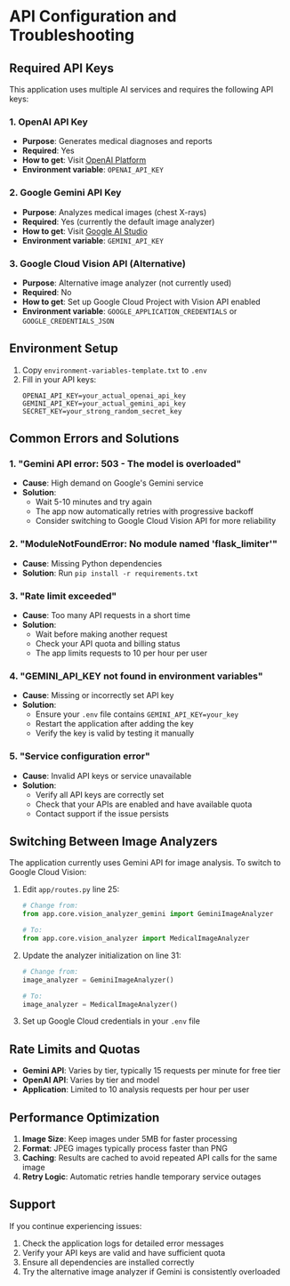 # API Configuration and Troubleshooting

## Required API Keys

This application uses multiple AI services and requires the following API keys:

### 1. OpenAI API Key
- **Purpose**: Generates medical diagnoses and reports
- **Required**: Yes
- **How to get**: Visit [OpenAI Platform](https://platform.openai.com/api-keys)
- **Environment variable**: `OPENAI_API_KEY`

### 2. Google Gemini API Key
- **Purpose**: Analyzes medical images (chest X-rays)
- **Required**: Yes (currently the default image analyzer)
- **How to get**: Visit [Google AI Studio](https://makersuite.google.com/app/apikey)
- **Environment variable**: `GEMINI_API_KEY`

### 3. Google Cloud Vision API (Alternative)
- **Purpose**: Alternative image analyzer (not currently used)
- **Required**: No
- **How to get**: Set up Google Cloud Project with Vision API enabled
- **Environment variable**: `GOOGLE_APPLICATION_CREDENTIALS` or `GOOGLE_CREDENTIALS_JSON`

## Environment Setup

1. Copy `environment-variables-template.txt` to `.env`
2. Fill in your API keys:
   ```
   OPENAI_API_KEY=your_actual_openai_api_key
   GEMINI_API_KEY=your_actual_gemini_api_key
   SECRET_KEY=your_strong_random_secret_key
   ```

## Common Errors and Solutions

### 1. "Gemini API error: 503 - The model is overloaded"
- **Cause**: High demand on Google's Gemini service
- **Solution**: 
  - Wait 5-10 minutes and try again
  - The app now automatically retries with progressive backoff
  - Consider switching to Google Cloud Vision API for more reliability

### 2. "ModuleNotFoundError: No module named 'flask_limiter'"
- **Cause**: Missing Python dependencies
- **Solution**: Run `pip install -r requirements.txt`

### 3. "Rate limit exceeded"
- **Cause**: Too many API requests in a short time
- **Solution**:
  - Wait before making another request
  - Check your API quota and billing status
  - The app limits requests to 10 per hour per user

### 4. "GEMINI_API_KEY not found in environment variables"
- **Cause**: Missing or incorrectly set API key
- **Solution**:
  - Ensure your `.env` file contains `GEMINI_API_KEY=your_key`
  - Restart the application after adding the key
  - Verify the key is valid by testing it manually

### 5. "Service configuration error"
- **Cause**: Invalid API keys or service unavailable
- **Solution**:
  - Verify all API keys are correctly set
  - Check that your APIs are enabled and have available quota
  - Contact support if the issue persists

## Switching Between Image Analyzers

The application currently uses Gemini API for image analysis. To switch to Google Cloud Vision:

1. Edit `app/routes.py` line 25:
   ```python
   # Change from:
   from app.core.vision_analyzer_gemini import GeminiImageAnalyzer
   
   # To:
   from app.core.vision_analyzer import MedicalImageAnalyzer
   ```

2. Update the analyzer initialization on line 31:
   ```python
   # Change from:
   image_analyzer = GeminiImageAnalyzer()
   
   # To:
   image_analyzer = MedicalImageAnalyzer()
   ```

3. Set up Google Cloud credentials in your `.env` file

## Rate Limits and Quotas

- **Gemini API**: Varies by tier, typically 15 requests per minute for free tier
- **OpenAI API**: Varies by tier and model
- **Application**: Limited to 10 analysis requests per hour per user

## Performance Optimization

1. **Image Size**: Keep images under 5MB for faster processing
2. **Format**: JPEG images typically process faster than PNG
3. **Caching**: Results are cached to avoid repeated API calls for the same image
4. **Retry Logic**: Automatic retries handle temporary service outages

## Support

If you continue experiencing issues:
1. Check the application logs for detailed error messages
2. Verify your API keys are valid and have sufficient quota
3. Ensure all dependencies are installed correctly
4. Try the alternative image analyzer if Gemini is consistently overloaded 